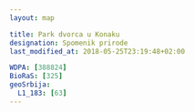 ```yaml
---
layout: map

title: Park dvorca u Konaku
designation: Spomenik prirode
last_modified_at: 2018-05-25T23:19:48+02:00

WDPA: [388824]
BioRaS: [325]
geoSrbija:
  L1_183: [63]
---
```

